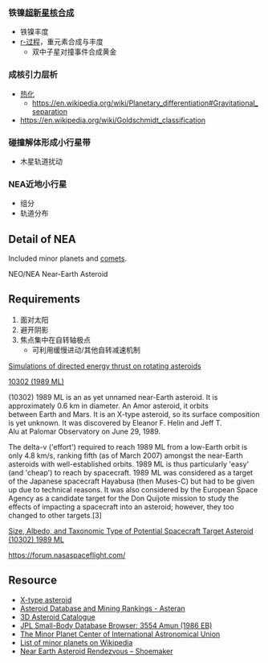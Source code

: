 
### 铁镍[超新星核合成](https://zh.wikipedia.org/wiki/%E8%B6%85%E6%96%B0%E6%98%9F%E6%A0%B8%E5%90%88%E6%88%90)

* 铁镍丰度
* [r-过程](https://zh.wikipedia.org/wiki/R-%E9%81%8E%E7%A8%8B)，重元素合成与丰度
  * 双中子星对撞事件合成黄金

### 成核引力层析

* [热化](https://zh.wikipedia.org/wiki/%E8%A1%8C%E6%98%9F%E5%88%86%E7%95%B0#%E5%8C%96%E5%AD%B8%E5%88%86%E7%95%B0)
  * https://en.wikipedia.org/wiki/Planetary_differentiation#Gravitational_separation
* https://en.wikipedia.org/wiki/Goldschmidt_classification

<!-- 在冲击波向外传播的过程中，不管有没有导致最终爆炸，都会因为对外层（铁层之外是硅、硫、钙层，更外面是氖、镁层、氧层等）的冲击，而在外层生成除了上面9种元素外的，原子序号小于铁的少量其他16种元素。
https://www.zhihu.com/question/19801526/answer/13026899 -->

### 碰撞解体形成小行星带

* 木星轨道扰动

### NEA近地小行星

* 组分
* 轨道分布

## Detail of NEA

Included minor planets and [comets](https://en.wikipedia.org/wiki/List_of_numbered_comets).

NEO/NEA Near-Earth Asteroid

## Requirements

1. 面对太阳 
2. 避开阴影 
3. 焦点集中在自转轴极点
    * 可利用缓慢进动/其他自转减速机制


[Simulations of directed energy thrust on rotating asteroids](http://www.deepspace.ucsb.edu/wp-content/uploads/2013/09/Griswold_etal_SPIE2015_AsteroidRotation_Paper_R42.pdf)

[10302 (1989 ML)](https://en.wikipedia.org/wiki/(10302)_1989_ML)

(10302) 1989 ML is an as yet unnamed near-Earth asteroid. It is approximately 0.6 km in diameter. An Amor asteroid, it orbits between Earth and Mars. It is an X-type asteroid, so its surface composition is yet unknown. It was discovered by Eleanor F. Helin and Jeff T. Alu at Palomar Observatory on June 29, 1989.

The delta-v ('effort') required to reach 1989 ML from a low-Earth orbit is only 4.8 km/s, ranking fifth (as of March 2007) amongst the near-Earth asteroids with well-established orbits. 1989 ML is thus particularly 'easy' (and 'cheap') to reach by spacecraft.
1989 ML was considered as a target of the Japanese spacecraft Hayabusa (then Muses-C) but had to be given up due to technical reasons. It was also considered by the European Space Agency as a candidate target for the Don Quijote mission to study the effects of impacting a spacecraft into an asteroid; however, they too changed to other targets.[3]

[Size, Albedo, and Taxonomic Type of Potential Spacecraft Target Asteroid (10302) 1989 ML ](https://hal.archives-ouvertes.fr/hal-00499068/document)

https://forum.nasaspaceflight.com/

## Resource

* [X-type asteroid](https://en.wikipedia.org/wiki/X-type_asteroid)
* [Asteroid Database and Mining Rankings - Asteran](http://www.asterank.com/)
* [3D Asteroid Catalogue](https://space.frieger.com/asteroids/)
* [JPL Small-Body Database Browser: 3554 Amun (1986 EB)](https://ssd.jpl.nasa.gov/sbdb.cgi?sstr=3554+Amun)
* [The Minor Planet Center of International Astronomical Union](http://www.minorplanetcenter.net/db_search/show_object?utf8=%E2%9C%93&object_id=10302)
* [List of minor planets on Wikipedia](https://en.wikipedia.org/wiki/List_of_minor_planets)
* [Near Earth Asteroid Rendezvous – Shoemaker](https://en.wikipedia.org/wiki/NEAR_Shoemaker)
